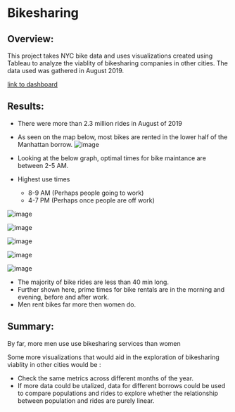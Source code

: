 # Bikesharing

## Overview:
This project takes NYC bike data and uses visualizations created using Tableau to analyze the viablity of bikesharing companies in other cities. The data used was gathered in August 2019.

[link to dashboard](https://public.tableau.com/app/profile/luke.motley/viz/Challenge_16335325680130/Story1#1)


## Results:
* There were more than 2.3 million rides in August of 2019
* As seen on the map below, most bikes are rented in the lower half of the Manhattan borrow.
![image](https://user-images.githubusercontent.com/85656361/136724609-f6bea465-821b-47c5-a30e-a096a43b5035.png)

* Looking at the below graph, optimal times for bike maintance are between 2-5 AM.
* Highest use times
  * 8-9 AM (Perhaps people going to work)
  * 4-7 PM (Perhaps once people are off work)

![image](https://user-images.githubusercontent.com/85656361/136724707-14525f28-2ed5-4afb-a3e5-14d78b3ed1ae.png)

![image](https://user-images.githubusercontent.com/85656361/136725563-511187c7-097a-4418-b6f9-6d93cc62292e.png)

![image](https://user-images.githubusercontent.com/85656361/136725446-b61a7cf0-1e1c-4091-8654-1972e0a11935.png)

![image](https://user-images.githubusercontent.com/85656361/136725513-e4370a82-f63a-4027-b82c-0a379ee1c9eb.png)

![image](https://user-images.githubusercontent.com/85656361/136725646-4d075e8a-7d9e-40bc-988b-5eeebc0935c9.png)

* The majority of bike rides are less than 40 min long.
* Further shown here, prime times for bike rentals are in the morning and evening, before and after work.
* Men rent bikes far more then women do.

## Summary:

By far, more men use use bikesharing services than women


Some more visualizations that would aid in the exploration of bikesharing viablity in other cities would be :
* Check the same metrics across different months of the year.
* If more data could be utalized, data for different borrows could be used to compare populations and rides to explore whether the relationship between population and rides are purely linear.
